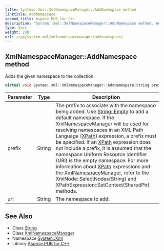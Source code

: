 ```yaml
---
title: System::Xml::XmlNamespaceManager::AddNamespace method
linktitle: AddNamespace
second_title: Aspose.PUB for C++
description: 'System::Xml::XmlNamespaceManager::AddNamespace method. Adds the given namespace to the collection in C++.'
type: docs
weight: 200
url: /cpp/system.xml/xmlnamespacemanager/addnamespace/
---
```

## XmlNamespaceManager::AddNamespace method


Adds the given namespace to the collection.

```cpp
virtual void System::Xml::XmlNamespaceManager::AddNamespace(String prefix, String uri)
```


| Parameter | Type | Description |
| --- | --- | --- |
| prefix | String | The prefix to associate with the namespace being added. Use [String::Empty](../../../system/string/empty/) to add a default namespace. If the [XmlNamespaceManager](../) will be used for resolving namespaces in an XML Path Language ([XPath](../../../system.xml.xpath/)) expression, a prefix must be specified. If an [XPath](../../../system.xml.xpath/) expression does not include a prefix, it is assumed that the namespace Uniform Resource Identifier (URI) is the empty namespace. For more information about [XPath](../../../system.xml.xpath/) expressions and the [XmlNamespaceManager](../), refer to the XmlNode::SelectNodes(String) and XPathExpression::SetContext(SharedPtr<XmlNamespaceManager>) methods. |
| uri | String | The namespace to add. |

## See Also

* Class [String](../../../system/string/)
* Class [XmlNamespaceManager](../)
* Namespace [System::Xml](../../)
* Library [Aspose.PUB for C++](../../../)

